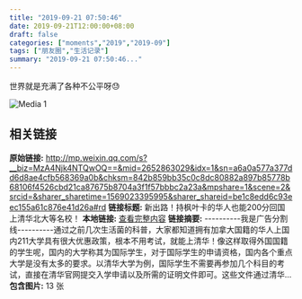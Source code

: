 ```yaml
---
title: "2019-09-21 07:50:46"
date: 2019-09-21T12:00:00+08:00
draft: false
categories: ["moments","2019","2019-09"]
tags: ["朋友圈","生活记录"]
summary: "2019-09-21 07:50:46..."
---
```


世界就是充满了各种不公平呀😓

![Media 1](/Moments/photos/2019-09-21/201909210750460.jpg)

## 相关链接

**原始链接:** http://mp.weixin.qq.com/s?__biz=MzA4Njk4NTQwOQ==&mid=2652863029&idx=1&sn=a6a0a577a377dd6d8ae4cfb568369a0b&chksm=842b859bb35c0c8dc80882a897b85778b68106f4526cbd21ca87675b8704a3f1f57bbbc2a23a&mpshare=1&scene=2&srcid=&sharer_sharetime=1569023395995&sharer_shareid=be1c8edd6c93eec155a61c876e41d26a#rd
**链接标题:** 新出路！持枫叶卡的华人也能200分回国上清华北大等名校！
**本地链接:** [查看完整内容](/link_content/2019/09/2019-09-21-2/link_content/)
**链接摘要:** ----------我是广告分割线----------通过之前几次生活菌的科普，大家都知道拥有加拿大国籍的华人上国内211大学具有很大优惠政策，根本不用考试，就能上清华！像这样取得外国国籍的学生呢，国内的大学称其为国际学生，对于国际学生的申请资格，国内各个重点大学是没有太多的要求。以清华大学为例，国际学生不需要再参加几个科目的考试，直接在清华官网提交入学申请以及所需的证明文件即可。这些文件通过清华...
**包含图片:** 13 张

